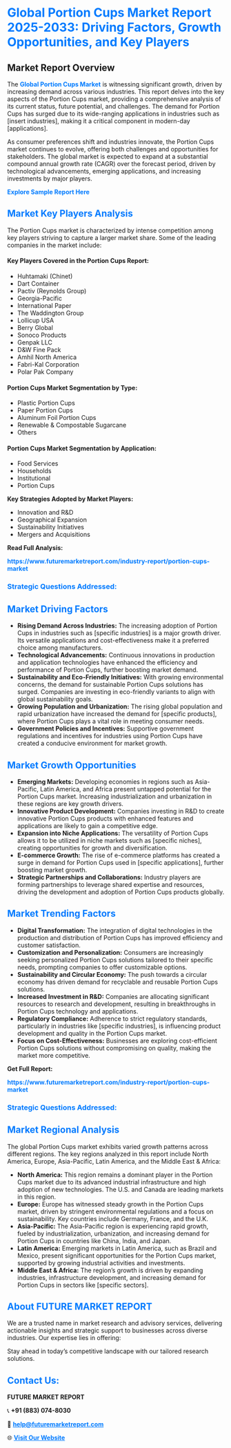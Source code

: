 <h1 style="color: #007BFF;">Global Portion Cups Market Report 2025-2033: Driving Factors, Growth Opportunities, and Key Players</h1>

<section id="overview">
<h2>Market Report Overview</h2>
<p>The <a href="https://www.futuremarketreport.com/industry-report/portion-cups-market" style="color: #007BFF; text-decoration: none;"><strong>Global Portion Cups Market</strong></a> is witnessing significant growth, driven by increasing demand across various industries. This report delves into the key aspects of the Portion Cups market, providing a comprehensive analysis of its current status, future potential, and challenges. The demand for Portion Cups has surged due to its wide-ranging applications in industries such as [insert industries], making it a critical component in modern-day [applications].</p>
<p>As consumer preferences shift and industries innovate, the Portion Cups market continues to evolve, offering both challenges and opportunities for stakeholders. The global market is expected to expand at a substantial compound annual growth rate (CAGR) over the forecast period, driven by technological advancements, emerging applications, and increasing investments by major players.</p>
</section>

<section id="overview">
<p><a href="https://www.futuremarketreport.com/request-sample/reportId=111608" style="color: #007BFF; text-decoration: none;"><strong>Explore Sample Report Here</strong></a></p>
</section>

<section id="key-players">
<h2 style="color: #007BFF;">Market Key Players Analysis</h2>
<p>The Portion Cups market is characterized by intense competition among key players striving to capture a larger market share. Some of the leading companies in the market include:</p>
<h4>Key Players Covered in the Portion Cups Report:</h4>
<ul><li>Huhtamaki (Chinet)</li><li>Dart Container</li><li>Pactiv (Reynolds Group)</li><li>Georgia-Pacific</li><li>International Paper</li><li>The Waddington Group</li><li>Lollicup USA</li><li>Berry Global</li><li>Sonoco Products</li><li>Genpak LLC</li><li>D&amp;W Fine Pack</li><li>Amhil North America</li><li>Fabri-Kal Corporation</li><li>Polar Pak Company</li></ul>
<h4>Portion Cups Market Segmentation by Type:</h4>
<ul><li>Plastic Portion Cups</li><li>Paper Portion Cups</li><li>Aluminum Foil Portion Cups</li><li>Renewable &amp; Compostable Sugarcane</li><li>Others</li></ul>

<h4>Portion Cups Market Segmentation by Application:</h4>
<ul><li>Food Services</li><li>Households</li><li>Institutional</li><li>Portion Cups</li></ul>
<p><strong>Key Strategies Adopted by Market Players:</strong></p>
<ul>
<li>Innovation and R&D</li>
<li>Geographical Expansion</li>
<li>Sustainability Initiatives</li>
<li>Mergers and Acquisitions</li>
</ul>
</section>

<section>
<p><strong>Read Full Analysis: </strong></p><a href="https://www.futuremarketreport.com/industry-report/portion-cups-market" style="color: #007BFF; text-decoration: none;"><strong>https://www.futuremarketreport.com/industry-report/portion-cups-market</strong></a>
<h3 style="color: #007BFF;">Strategic Questions Addressed:</h3>
</section>

<section id="driving-factors">
<h2 style="color: #007BFF;">Market Driving Factors</h2>
<ul>
<li><strong>Rising Demand Across Industries:</strong> The increasing adoption of Portion Cups in industries such as [specific industries] is a major growth driver. Its versatile applications and cost-effectiveness make it a preferred choice among manufacturers.</li>
<li><strong>Technological Advancements:</strong> Continuous innovations in production and application technologies have enhanced the efficiency and performance of Portion Cups, further boosting market demand.</li>
<li><strong>Sustainability and Eco-Friendly Initiatives:</strong> With growing environmental concerns, the demand for sustainable Portion Cups solutions has surged. Companies are investing in eco-friendly variants to align with global sustainability goals.</li>
<li><strong>Growing Population and Urbanization:</strong> The rising global population and rapid urbanization have increased the demand for [specific products], where Portion Cups plays a vital role in meeting consumer needs.</li>
<li><strong>Government Policies and Incentives:</strong> Supportive government regulations and incentives for industries using Portion Cups have created a conducive environment for market growth.</li>
</ul>
</section>

<section id="growth-opportunities">
<h2 style="color: #007BFF;">Market Growth Opportunities</h2>
<ul>
<li><strong>Emerging Markets:</strong> Developing economies in regions such as Asia-Pacific, Latin America, and Africa present untapped potential for the Portion Cups market. Increasing industrialization and urbanization in these regions are key growth drivers.</li>
<li><strong>Innovative Product Development:</strong> Companies investing in R&D to create innovative Portion Cups products with enhanced features and applications are likely to gain a competitive edge.</li>
<li><strong>Expansion into Niche Applications:</strong> The versatility of Portion Cups allows it to be utilized in niche markets such as [specific niches], creating opportunities for growth and diversification.</li>
<li><strong>E-commerce Growth:</strong> The rise of e-commerce platforms has created a surge in demand for Portion Cups used in [specific applications], further boosting market growth.</li>
<li><strong>Strategic Partnerships and Collaborations:</strong> Industry players are forming partnerships to leverage shared expertise and resources, driving the development and adoption of Portion Cups products globally.</li>
</ul>
</section>

<section id="trending-factors">
<h2 style="color: #007BFF;">Market Trending Factors</h2>
<ul>
<li><strong>Digital Transformation:</strong> The integration of digital technologies in the production and distribution of Portion Cups has improved efficiency and customer satisfaction.</li>
<li><strong>Customization and Personalization:</strong> Consumers are increasingly seeking personalized Portion Cups solutions tailored to their specific needs, prompting companies to offer customizable options.</li>
<li><strong>Sustainability and Circular Economy:</strong> The push towards a circular economy has driven demand for recyclable and reusable Portion Cups solutions.</li>
<li><strong>Increased Investment in R&D:</strong> Companies are allocating significant resources to research and development, resulting in breakthroughs in Portion Cups technology and applications.</li>
<li><strong>Regulatory Compliance:</strong> Adherence to strict regulatory standards, particularly in industries like [specific industries], is influencing product development and quality in the Portion Cups market.</li>
<li><strong>Focus on Cost-Effectiveness:</strong> Businesses are exploring cost-efficient Portion Cups solutions without compromising on quality, making the market more competitive.</li>
</ul>
</section>

<section>
<p><strong>Get Full Report: </strong></p><a href="https://www.futuremarketreport.com/industry-report/portion-cups-market" style="color: #007BFF; text-decoration: none;"><strong>https://www.futuremarketreport.com/industry-report/portion-cups-market</strong></a>
<h3 style="color: #007BFF;">Strategic Questions Addressed:</h3>
</section>


<section id="regional-analysis">
<h2 style="color: #007BFF;">Market Regional Analysis</h2>
<p>The global Portion Cups market exhibits varied growth patterns across different regions. The key regions analyzed in this report include North America, Europe, Asia-Pacific, Latin America, and the Middle East & Africa:</p>
<ul>
<li><strong>North America:</strong> This region remains a dominant player in the Portion Cups market due to its advanced industrial infrastructure and high adoption of new technologies. The U.S. and Canada are leading markets in this region.</li>
<li><strong>Europe:</strong> Europe has witnessed steady growth in the Portion Cups market, driven by stringent environmental regulations and a focus on sustainability. Key countries include Germany, France, and the U.K.</li>
<li><strong>Asia-Pacific:</strong> The Asia-Pacific region is experiencing rapid growth, fueled by industrialization, urbanization, and increasing demand for Portion Cups in countries like China, India, and Japan.</li>
<li><strong>Latin America:</strong> Emerging markets in Latin America, such as Brazil and Mexico, present significant opportunities for the Portion Cups market, supported by growing industrial activities and investments.</li>
<li><strong>Middle East & Africa:</strong> The region’s growth is driven by expanding industries, infrastructure development, and increasing demand for Portion Cups in sectors like [specific sectors].</li>
</ul>
</section>

<footer>
<h2 style="color: #007BFF;">About FUTURE MARKET REPORT</h2>
<p>We are a trusted name in market research and advisory services, delivering actionable insights and strategic support to businesses across diverse industries. Our expertise lies in offering:</p>

<p>Stay ahead in today’s competitive landscape with our tailored research solutions.</p>

<h2 style="color: #007BFF;">Contact Us:</h2>
<p><strong>FUTURE MARKET REPORT</strong></p>
<p>📞 <strong>+91 (883) 074-8030</strong></p>
<p>📧 <strong><a href="mailto:help@futuremarketreport.com" style="color: #007BFF;">help@futuremarketreport.com</a></strong></p>
<p>🌐 <strong><a href="https://www.futuremarketreport.com/" style="color: #007BFF;">Visit Our Website</a></strong></p>
</footer>